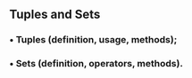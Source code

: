 ## Tuples and Sets

### • Tuples (definition, usage, methods);
### • Sets (definition, operators, methods).
